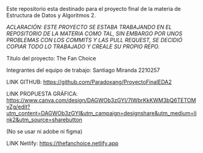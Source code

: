 Este repositorio esta destinado para el proyecto final de la materia de Estructura de Datos y Algoritmos 2.



*ACLARACIÓN: ESTE PROYECTO SE ESTABA TRABAJANDO EN EL REPOSITORIO DE LA MATERIA COMO TAL, SIN EMBARGO POR UNOS PROBLEMAS CON LOS COMMITS Y LAS PULL REQUEST, SE DECIDIÓ COPIAR TODO LO TRABAJADO Y CREALE SU PROPIO REPO.*

Titulo del proyecto: The Fan Choice

Integrantes del equipo de trabajo: Santiago Miranda 2210257

LINK GITHUB: https://github.com/Paradoxang/ProyectoFinalEDA2

LINK PROPUESTA GRÁFICA: https://www.canva.com/design/DAGWOb3zGYI/7IWbrKkKWM3bQ6TETOMvZg/edit?utm_content=DAGWOb3zGYI&utm_campaign=designshare&utm_medium=link2&utm_source=sharebutton

(No se usar ni adobe ni figma)

LINK Netlify: https://thefanchoice.netlify.app